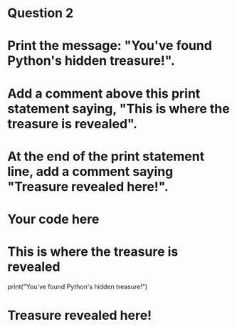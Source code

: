 # Question 2 
# Print the message: "You've found Python's hidden treasure!".
# Add a comment above this print statement saying, "This is where the treasure is revealed".
# At the end of the print statement line, add a comment saying "Treasure revealed here!".

# Your code here

# This is where the treasure is revealed
print("You've found Python's hidden treasure!")
# Treasure revealed here!

